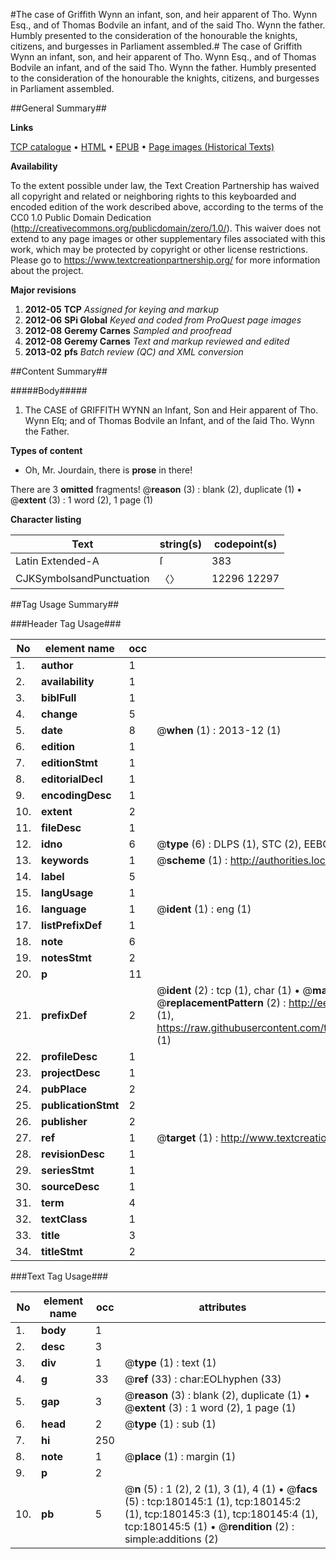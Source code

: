 #The case of Griffith Wynn an infant, son, and heir apparent of Tho. Wynn Esq., and of Thomas Bodvile an infant, and of the said Tho. Wynn the father. Humbly presented to the consideration of the honourable the knights, citizens, and burgesses in Parliament assembled.#
The case of Griffith Wynn an infant, son, and heir apparent of Tho. Wynn Esq., and of Thomas Bodvile an infant, and of the said Tho. Wynn the father. Humbly presented to the consideration of the honourable the knights, citizens, and burgesses in Parliament assembled.

##General Summary##

**Links**

[TCP catalogue](http://www.ota.ox.ac.uk/tcp/)  • 
[HTML](http://tei.it.ox.ac.uk/tcp/Texts-HTML/free/B02/B02582.html)  • 
[EPUB](http://tei.it.ox.ac.uk/tcp/Texts-EPUB/free/B02/B02582.epub) • 
[Page images (Historical Texts)](https://historicaltexts.jisc.ac.uk/eebo-53981614e)

**Availability**

To the extent possible under law, the Text Creation Partnership has waived all copyright and related or neighboring rights to this keyboarded and encoded edition of the work described above, according to the terms of the CC0 1.0 Public Domain Dedication (http://creativecommons.org/publicdomain/zero/1.0/). This waiver does not extend to any page images or other supplementary files associated with this work, which may be protected by copyright or other license restrictions. Please go to https://www.textcreationpartnership.org/ for more information about the project.

**Major revisions**

1. __2012-05__ __TCP__ *Assigned for keying and markup*
1. __2012-06__ __SPi Global__ *Keyed and coded from ProQuest page images*
1. __2012-08__ __Geremy Carnes__ *Sampled and proofread*
1. __2012-08__ __Geremy Carnes__ *Text and markup reviewed and edited*
1. __2013-02__ __pfs__ *Batch review (QC) and XML conversion*

##Content Summary##

#####Body#####

1. The CASE of GRIFFITH WYNN an Infant, Son and Heir apparent of Tho. Wynn Eſq; and of Thomas Bodvile an Infant, and of the ſaid Tho. Wynn the Father.

**Types of content**

  * Oh, Mr. Jourdain, there is **prose** in there!

There are 3 **omitted** fragments! 
 @__reason__ (3) : blank (2), duplicate (1)  •  @__extent__ (3) : 1 word (2), 1 page (1)

**Character listing**


|Text|string(s)|codepoint(s)|
|---|---|---|
|Latin Extended-A|ſ|383|
|CJKSymbolsandPunctuation|〈〉|12296 12297|

##Tag Usage Summary##

###Header Tag Usage###

|No|element name|occ|attributes|
|---|---|---|---|
|1.|__author__|1||
|2.|__availability__|1||
|3.|__biblFull__|1||
|4.|__change__|5||
|5.|__date__|8| @__when__ (1) : 2013-12 (1)|
|6.|__edition__|1||
|7.|__editionStmt__|1||
|8.|__editorialDecl__|1||
|9.|__encodingDesc__|1||
|10.|__extent__|2||
|11.|__fileDesc__|1||
|12.|__idno__|6| @__type__ (6) : DLPS (1), STC (2), EEBO-CITATION (1), OCLC (1), VID (1)|
|13.|__keywords__|1| @__scheme__ (1) : http://authorities.loc.gov/ (1)|
|14.|__label__|5||
|15.|__langUsage__|1||
|16.|__language__|1| @__ident__ (1) : eng (1)|
|17.|__listPrefixDef__|1||
|18.|__note__|6||
|19.|__notesStmt__|2||
|20.|__p__|11||
|21.|__prefixDef__|2| @__ident__ (2) : tcp (1), char (1)  •  @__matchPattern__ (2) : ([0-9\-]+):([0-9IVX]+) (1), (.+) (1)  •  @__replacementPattern__ (2) : http://eebo.chadwyck.com/downloadtiff?vid=$1&page=$2 (1), https://raw.githubusercontent.com/textcreationpartnership/Texts/master/tcpchars.xml#$1 (1)|
|22.|__profileDesc__|1||
|23.|__projectDesc__|1||
|24.|__pubPlace__|2||
|25.|__publicationStmt__|2||
|26.|__publisher__|2||
|27.|__ref__|1| @__target__ (1) : http://www.textcreationpartnership.org/docs/. (1)|
|28.|__revisionDesc__|1||
|29.|__seriesStmt__|1||
|30.|__sourceDesc__|1||
|31.|__term__|4||
|32.|__textClass__|1||
|33.|__title__|3||
|34.|__titleStmt__|2||


###Text Tag Usage###

|No|element name|occ|attributes|
|---|---|---|---|
|1.|__body__|1||
|2.|__desc__|3||
|3.|__div__|1| @__type__ (1) : text (1)|
|4.|__g__|33| @__ref__ (33) : char:EOLhyphen (33)|
|5.|__gap__|3| @__reason__ (3) : blank (2), duplicate (1)  •  @__extent__ (3) : 1 word (2), 1 page (1)|
|6.|__head__|2| @__type__ (1) : sub (1)|
|7.|__hi__|250||
|8.|__note__|1| @__place__ (1) : margin (1)|
|9.|__p__|2||
|10.|__pb__|5| @__n__ (5) : 1 (2), 2 (1), 3 (1), 4 (1)  •  @__facs__ (5) : tcp:180145:1 (1), tcp:180145:2 (1), tcp:180145:3 (1), tcp:180145:4 (1), tcp:180145:5 (1)  •  @__rendition__ (2) : simple:additions (2)|
